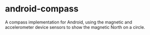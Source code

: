 # android-compass
A compass implementation for Android, using the magnetic and accelerometer device sensors to show the magnetic North on a circle.
